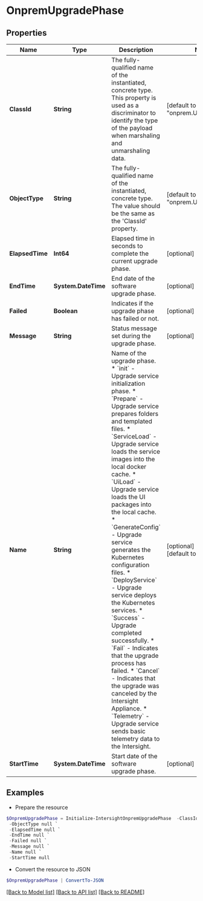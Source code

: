 # OnpremUpgradePhase
## Properties

Name | Type | Description | Notes
------------ | ------------- | ------------- | -------------
**ClassId** | **String** | The fully-qualified name of the instantiated, concrete type. This property is used as a discriminator to identify the type of the payload when marshaling and unmarshaling data. | [default to "onprem.UpgradePhase"]
**ObjectType** | **String** | The fully-qualified name of the instantiated, concrete type. The value should be the same as the &#39;ClassId&#39; property. | [default to "onprem.UpgradePhase"]
**ElapsedTime** | **Int64** | Elapsed time in seconds to complete the current upgrade phase. | [optional] [readonly] 
**EndTime** | **System.DateTime** | End date of the software upgrade phase. | [optional] [readonly] 
**Failed** | **Boolean** | Indicates if the upgrade phase has failed or not. | [optional] [readonly] 
**Message** | **String** | Status message set during the upgrade phase. | [optional] [readonly] 
**Name** | **String** | Name of the upgrade phase. * &#x60;init&#x60; - Upgrade service initialization phase. * &#x60;Prepare&#x60; - Upgrade service prepares folders and templated files. * &#x60;ServiceLoad&#x60; - Upgrade service loads the service images into the local docker cache. * &#x60;UiLoad&#x60; - Upgrade service loads the UI packages into the local cache. * &#x60;GenerateConfig&#x60; - Upgrade service generates the Kubernetes configuration files. * &#x60;DeployService&#x60; - Upgrade service deploys the Kubernetes services. * &#x60;Success&#x60; - Upgrade completed successfully. * &#x60;Fail&#x60; - Indicates that the upgrade process has failed. * &#x60;Cancel&#x60; - Indicates that the upgrade was canceled by the Intersight Appliance. * &#x60;Telemetry&#x60; - Upgrade service sends basic telemetry data to the Intersight. | [optional] [readonly] [default to "init"]
**StartTime** | **System.DateTime** | Start date of the software upgrade phase. | [optional] [readonly] 

## Examples

- Prepare the resource
```powershell
$OnpremUpgradePhase = Initialize-IntersightOnpremUpgradePhase  -ClassId null `
 -ObjectType null `
 -ElapsedTime null `
 -EndTime null `
 -Failed null `
 -Message null `
 -Name null `
 -StartTime null
```

- Convert the resource to JSON
```powershell
$OnpremUpgradePhase | ConvertTo-JSON
```

[[Back to Model list]](../README.md#documentation-for-models) [[Back to API list]](../README.md#documentation-for-api-endpoints) [[Back to README]](../README.md)

